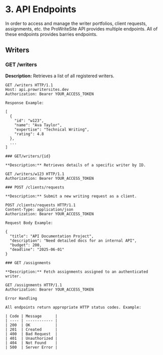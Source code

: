 # 3. API Endpoints

In order to access and manage the writer portfolios, client requests, assignments, etc. the ProWriteSite API provides multiple endpoints. All of these endpoints provides barries endpoints.

## Writers

### GET /writers

**Description:** Retrieves a list of all registered writers.

```http
GET /writers HTTP/1.1
Host: api.prowritersites.dev
Authorization: Bearer YOUR_ACCESS_TOKEN

Response Example:

[
  {
    "id": "w123",
    "name": "Ava Taylor",
    "expertise": "Technical Writing",
    "rating": 4.8
  },
  ...
]

### GET/writers/{id}

**Description:** Retrieves details of a specific writer by ID.

GET /writers/w123 HTTP/1.1
Authorization: Bearer YOUR_ACCESS_TOKEN

### POST /clients/requests

**Description:** Submit a new writing request as a client.

POST /clients/requests HTTP/1.1
Content-Type: application/json
Authorization: Bearer YOUR_ACCESS_TOKEN

Request Body Example:

{
  "title": "API Documentation Project",
  "description": "Need detailed docs for an internal API",
  "budget": 200,
  "deadline": "2025-06-01"
}

### GET /assignments

**Description:** Fetch assignments assigned to an authenticated writer.

GET /assignments HTTP/1.1
Authorization: Bearer YOUR_ACCESS_TOKEN

Error Handling

All endpoints return appropriate HTTP status codes. Example:

| Code | Message      |
| ---- | ------------ |
| 200  | OK           |
| 201  | Created      |
| 400  | Bad Request  |
| 401  | Unauthorized |
| 404  | Not Found    |
| 500  | Server Error |

